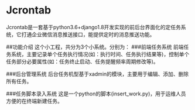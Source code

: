 # Jcrontab
Jcrontab是一套基于python3.6+django1.8开发实现的前后台界面化的定任务系统，它打通企业微信消息推送接口，能提供定时的消息推送功能。

##功能介绍
这个小工程，共分为3个小系统。分别为：
###前端任务系统
前端任务系统，主要记录单个任务执行情况(如：执行时间、任务执行结果等)，控制单个任务部分必要属性(如：任务终止启动、任务提醒频率周期修改等)。

###后台管理系统
后台任务机型基于xadmin的模块，主要用于编辑、添加、删除所有任务。

###任务脚本录入系统
这是一个python的脚本(insert_work.py)，用于运维人员方便的在终端新建任务。


